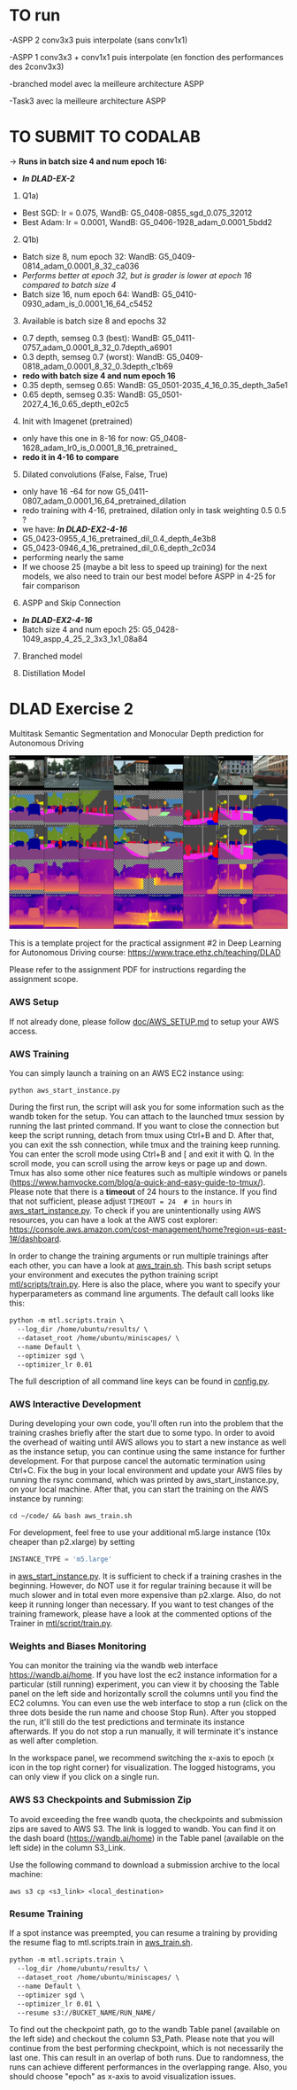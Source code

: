 # TO run
-ASPP 2 conv3x3 puis interpolate (sans conv1x1) 

-ASPP 1 conv3x3 + conv1x1 puis interpolate (en fonction des performances des 2conv3x3)

-branched model avec la meilleure architecture ASPP

-Task3 avec la meilleure architecture ASPP

# TO SUBMIT TO CODALAB

-> **Runs in batch size 4 and num epoch 16:**

- **_In DLAD-EX-2_**
1. Q1a)
- Best SGD: lr = 0.075, WandB: G5_0408-0855_sgd_0.075_32012
- Best Adam: lr = 0.0001, WandB: G5_0406-1928_adam_0.0001_5bdd2

2. Q1b)
- Batch size 8, num epoch 32: WandB: G5_0409-0814_adam_0.0001_8_32_ca036
- _Performs better at epoch 32, but is grader is lower at epoch 16 compared to batch size 4_
- Batch size 16, num epoch 64: WandB: G5_0410-0930_adam_is_0.0001_16_64_c5452

3. Available is batch size 8 and epochs 32
- 0.7 depth, semseg 0.3 (best): WandB: G5_0411-0757_adam_0.0001_8_32_0.7depth_a6901
- 0.3 depth, semseg 0.7 (worst): WandB: G5_0409-0818_adam_0.0001_8_32_0.3depth_c1b69
- **redo with batch size 4 and num epoch 16** 
- 0.35 depth, semseg 0.65: WandB: G5_0501-2035_4_16_0.35_depth_3a5e1
- 0.65 depth, semseg 0.35: WandB: G5_0501-2027_4_16_0.65_depth_e02c5

4. Init with Imagenet (pretrained)
- only have this one in 8-16 for now: G5_0408-1628_adam_lr0_is_0.0001_8_16_pretrained_
- **redo it in 4-16 to compare**

5. Dilated convolutions  (False, False, True)
- only have 16 -64 for now G5_0411-0807_adam_0.0001_16_64_pretrained_dilation
- redo training with 4-16, pretrained, dilation only in task weighting 0.5 0.5 ?
- we have: **_In DLAD-EX2-4-16_**
- G5_0423-0955_4_16_pretrained_dil_0.4_depth_4e3b8
- G5_0423-0946_4_16_pretrained_dil_0.6_depth_2c034
- performing nearly the same
- If we choose 25 (maybe a bit less to speed up training) for the next models, we also need to train our best model before ASPP in 4-25 for fair comparison

6. ASPP and Skip Connection
- **_In DLAD-EX2-4-16_**
- Batch size 4 and num epoch 25: G5_0428-1049_aspp_4_25_2_3x3_1x1_08a84

7. Branched model

8. Distillation Model

# DLAD Exercise 2 

Multitask Semantic Segmentation and Monocular Depth prediction for Autonomous Driving

![Teaser](./doc/teaser.png)
 
This is a template project for the practical assignment #2 in Deep Learning for Autonomous Driving course:
https://www.trace.ethz.ch/teaching/DLAD

Please refer to the assignment PDF for instructions regarding the assignment scope. 

### AWS Setup

If not already done, please follow [doc/AWS_SETUP.md](doc/AWS_SETUP.md) to setup your AWS access.

### AWS Training

You can simply launch a training on an AWS EC2 instance using:

```shell script
python aws_start_instance.py
```

During the first run, the script will ask you for some information such as the wandb token for the setup.
You can attach to the launched tmux session by running the last printed command. If you want to close the connection
but keep the script running, detach from tmux using Ctrl+B and D. After that, you can exit the ssh connection, while
tmux and the training keep running. You can enter the scroll mode using Ctrl+B and [ and exit it with Q. 
In the scroll mode, you can scroll using the arrow keys or page up and down. Tmux has also some other nice features
such as multiple windows or panels (https://www.hamvocke.com/blog/a-quick-and-easy-guide-to-tmux/). Please note
that there is a **timeout** of 24 hours to the instance. If you find that not sufficient, please adjust 
`TIMEOUT = 24  # in hours`
in [aws_start_instance.py](aws_start_instance.py). To check if you are unintentionally using AWS resources, you can
have a look at the AWS cost explorer: https://console.aws.amazon.com/cost-management/home?region=us-east-1#/dashboard.

In order to change the training arguments or run multiple trainings after each other, you can have a look at 
[aws_train.sh](aws_train.sh). This bash script setups your environment and executes the python training script 
[mtl/scripts/train.py](mtl/scripts/train.py). Here is also the place, where you want to specify your hyperparameters
as command line arguments. The default call looks like this:

```shell script
python -m mtl.scripts.train \
  --log_dir /home/ubuntu/results/ \
  --dataset_root /home/ubuntu/miniscapes/ \
  --name Default \
  --optimizer sgd \
  --optimizer_lr 0.01
```

The full description of all command line keys can be found in [config.py](mtl/utils/config.py).

### AWS Interactive Development

During developing your own code, you'll often run into the problem that the training crashes briefly after the start due
to some typo. In order to avoid the overhead of waiting until AWS allows you to start a new instance as well as the
instance setup, you can continue using the same instance for further development. For that purpose cancel the automatic
termination using Ctrl+C. Fix the bug in your local environment and update your AWS files by running the rsync command, 
which was printed by aws_start_instance.py, on your local machine. After that, you can start the training on the AWS 
instance by running:
```shell script
cd ~/code/ && bash aws_train.sh
``` 

For development, feel free to use your additional m5.large instance (10x cheaper than p2.xlarge) by setting

```python
INSTANCE_TYPE = 'm5.large'
```

in [aws_start_instance.py](aws_start_instance.py). It is sufficient to check if a training crashes in the beginning.
However, do NOT use it for regular training because it will be much slower and in total even more expensive than p2.xlarge.
Also, do not keep it running longer than necessary. 
If you want to test changes of the training framework, please have a look at the commented options of the Trainer in 
[mtl/script/train.py](mtl/script/train.py). 

### Weights and Biases Monitoring

You can monitor the training via the wandb web interface https://wandb.ai/home. If you have lost the ec2 instance 
information for a particular (still running) experiment, you can view it by choosing the 
Table panel on the left side and horizontally scroll the columns until you find the EC2 columns. 
You can even use the web interface to stop a run (click on the three dots beside the run name and choose Stop Run). 
After you stopped the run, it'll still do the test predictions and terminate its instance afterwards. If you do not 
stop a run manually, it will terminate it's instance as well after completion.

In the workspace panel, we recommend switching the x-axis to epoch (x icon in the top right corner) for
visualization.
The logged histograms, you can only view if you click on a single run.

### AWS S3 Checkpoints and Submission Zip

To avoid exceeding the free wandb quota, the checkpoints and submission zips are saved to AWS S3. The link is logged
to wandb. You can find it on the dash board (https://wandb.ai/home) in the Table panel (available on the left side)
in the column S3_Link. 

Use the following command to download a submission archive to the local machine:

```shell script
aws s3 cp <s3_link> <local_destination>
```

### Resume Training

If a spot instance was preempted, you can resume a training by providing the resume flag to mtl.scripts.train in 
[aws_train.sh](aws_train.sh). 

```shell script
python -m mtl.scripts.train \
  --log_dir /home/ubuntu/results/ \
  --dataset_root /home/ubuntu/miniscapes/ \
  --name Default \
  --optimizer sgd \
  --optimizer_lr 0.01 \
  --resume s3://BUCKET_NAME/RUN_NAME/
```

To find out the checkpoint path, go to the wandb Table panel (available on the left side) and checkout the column 
S3_Path. Please note that you will continue from the best performing checkpoint, which is not necessarily the last one. 
This can result in an overlap of both runs. Due to randomness, the runs can achieve different performances in the
overlapping range. Also, you should choose "epoch" as x-axis to avoid visualization issues. 

 
